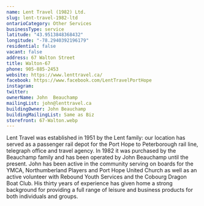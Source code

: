 ```yaml
---
name: Lent Travel (1982) Ltd.
slug: lent-travel-1982-ltd
ontarioCategory: Other Services
businessType: service
latitude: "43.9513848368432"
longitude: "-78.2940392196179"
residential: false
vacant: false
address: 67 Walton Street
title: Walton-67
phone: 905-885-2453
website: https://www.lenttravel.ca/
facebook: https://www.facebook.com/LentTravelPortHope
instagram:
twitter:
ownerName: John  Beauchamp
mailingList: john@lenttravel.ca
buildingOwner: John Beauchamp
buildingMailingList: Same as Biz
storefront: 67-Walton.webp
---
```


Lent Travel was established in 1951 by the Lent family: our location has served as a passenger rail depot for the Port
Hope to Peterborough rail line, telegraph office and travel agency. In 1982 it was purchased by the Beauchamp family and
has been operated by John Beauchamp until the present. John has been active in the community serving on boards for the
YMCA, Northumberland Players and Port Hope United Church as well as an active volunteer with Rebound Youth Services and
the Cobourg Dragon Boat Club. His thirty years of experience has given home a strong background for providing a full
range of leisure and business products for both individuals and groups.

